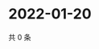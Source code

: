 # 2022-01-20

共 0 条

<!-- BEGIN WEIBO -->
<!-- 最后更新时间 Thu Jan 20 2022 06:14:41 GMT+0800 (China Standard Time) -->

<!-- END WEIBO -->
